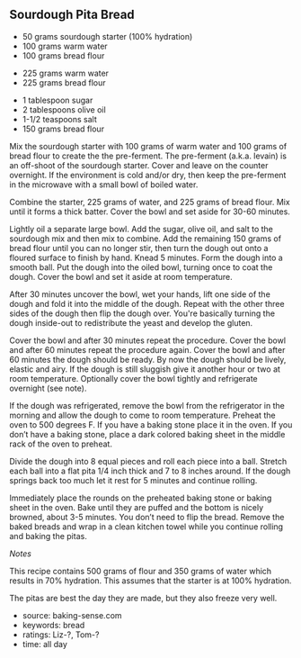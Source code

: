 Sourdough Pita Bread
--------------------

- 50 grams sourdough starter (100% hydration)
- 100 grams warm water
- 100 grams bread flour
<!-- -->
- 225 grams warm water
- 225 grams bread flour
<!-- -->
- 1 tablespoon sugar
- 2 tablespoons olive oil
- 1-1/2 teaspoons salt
- 150 grams bread flour

Mix the sourdough starter with 100 grams of warm water and 100 grams
of bread flour to create the the pre-ferment.  The pre-ferment
(a.k.a. levain) is an off-shoot of the sourdough starter.  Cover and
leave on the counter overnight.  If the environment is cold and/or
dry, then keep the pre-ferment in the microwave with a small bowl of
boiled water.

Combine the starter, 225 grams of water, and 225 grams of bread
flour. Mix until it forms a thick batter. Cover the bowl and set aside
for 30-60 minutes.

Lightly oil a separate large bowl.  Add the sugar, olive oil, and salt
to the sourdough mix and then mix to combine.  Add the remaining 150
grams of bread flour until you can no longer stir, then turn the dough
out onto a floured surface to finish by hand.  Knead 5 minutes. Form
the dough into a smooth ball.  Put the dough into the oiled bowl,
turning once to coat the dough. Cover the bowl and set it aside at
room temperature.

After 30 minutes uncover the bowl, wet your hands, lift one side of
the dough and fold it into the middle of the dough. Repeat with the
other three sides of the dough then flip the dough over. You're
basically turning the dough inside-out to redistribute the yeast and
develop the gluten.

Cover the bowl and after 30 minutes repeat the procedure. Cover the
bowl and after 60 minutes repeat the procedure again. Cover the bowl
and after 60 minutes the dough should be ready.  By now the dough
should be lively, elastic and airy. If the dough is still sluggish
give it another hour or two at room temperature.  Optionally cover the
bowl tightly and refrigerate overnight (see note).

If the dough was refrigerated, remove the bowl from the refrigerator
in the morning and allow the dough to come to room temperature.
Preheat the oven to 500 degrees F.  If you have a baking stone place
it in the oven. If you don’t have a baking stone, place a dark colored
baking sheet in the middle rack of the oven to preheat.

Divide the dough into 8 equal pieces and roll each piece into a ball.
Stretch each ball into a flat pita 1/4 inch thick and 7 to 8 inches
around. If the dough springs back too much let it rest for 5 minutes
and continue rolling.

Immediately place the rounds on the preheated baking stone or baking
sheet in the oven. Bake until they are puffed and the bottom is nicely
browned, about 3-5 minutes. You don’t need to flip the bread. Remove
the baked breads and wrap in a clean kitchen towel while you continue
rolling and baking the pitas.

*Notes*

This recipe contains 500 grams of flour and 350 grams of water which
results in 70% hydration.  This assumes that the starter is at 100%
hydration.

The pitas are best the day they are made, but they also freeze very
well.

- source: baking-sense.com
- keywords: bread
- ratings: Liz-?, Tom-?
- time: all day
